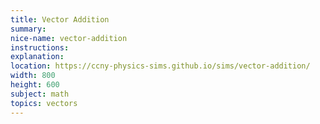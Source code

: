 ```yaml
---
title: Vector Addition
summary:
nice-name: vector-addition
instructions:
explanation:
location: https://ccny-physics-sims.github.io/sims/vector-addition/
width: 800
height: 600
subject: math
topics: vectors
---
```

